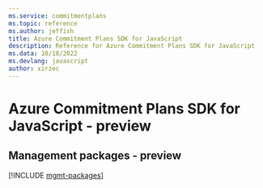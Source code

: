 ```yaml
---
ms.service: commitmentplans
ms.topic: reference
ms.author: jeffish
title: Azure Commitment Plans SDK for JavaScript
description: Reference for Azure Commitment Plans SDK for JavaScript
ms.data: 10/18/2022
ms.devlang: javascript
author: xirzec
---
```

# Azure Commitment Plans SDK for JavaScript - preview

## Management packages - preview
[!INCLUDE [mgmt-packages](commitment-plans-mgmt-index.md)]